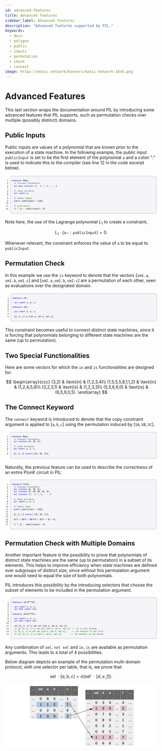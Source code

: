 ```yaml
---
id: advanced-features
title: Advanced features
sidebar_label: Advanced features
description: "Advanced features supported by PIL."
keywords:
  - docs
  - polygon
  - public
  - inputs
  - permutation
  - check
  - connect
image: https://matic.network/banners/matic-network-16x9.png
---
```


# **Advanced Features**

This last section wraps the documentation around PIL by introducing some advanced features that PIL supports, such as permutation checks over multiple (possibly distinct) domains.

## **Public Inputs**

Public inputs are values of a polynomial that are known prior to the execution of a state machine. In the following example, the public input $\texttt{publicInput}$ is set to be the first element of the polynomial $\texttt{a}$ and a colon "$:$" is used to indicate this to the compiler (see line 12 in the code excerpt below).

![Public Inputs PIL Example](figures/fig19-pil-eg-pub-inpts.png)

Note here, the use of the Lagrange polynomial $L_1$ to create a constraint,

$$
L_1 \cdot (\texttt{a} - :\texttt{publicInput}) = 0.
$$

Whenever relevant, the constraint enforces the value of $\texttt{a}$ to be equal to $\texttt{publicInput}$.

## **Permutation Check**

In this example we use the $\texttt{is}$ keyword to denote that the vectors $[\texttt{sm1.a},\texttt{sm1.b},\texttt{sm1.c}]$ and $[\texttt{sm2.a}, \texttt{sm2.b}, \texttt{sm2.c}]$ are a permutation of each other, seen as evaluations over the designated domain.

![Permutation Check PIL Example](figures/fig20-pil-eg-prm-chck.png)

This constraint becomes useful to connect distinct state machines, since it is forcing that polynomials belonging to different state machines are the same (up to permutation).

## **Two Special Functionalities**

Here are some vectors for which the $\texttt{in}$ and $\texttt{is}$ functionalities are designed for:

$$
\begin{array}{ccc}
(3,2) & \text{in} & (1,2,3,4)\\
(1,5,5,5,8,1,1,2) & \text{in} & (1,2,4,5,8)\\
(3,2,3,1) & \text{is} & (1,2,3,3)\\
(5,5,6,9,0) & \text{is} & (6,5,9,0,5).
\end{array}
$$

## **The Connect Keyword**

The $\texttt{connect}$ keyword is introduced to denote that the copy constraint argument is applied to $[\texttt{a},\texttt{b},\texttt{c}]$ using the permutation induced by $[\texttt{SA}, \texttt{SB}, \texttt{SC}]$.

![Connect Keywords PIL Example](figures/fig21-pil-eg-cnnct-kwrds.png)

Naturally, the previous feature can be used to describe the correctness of an entire PlonK circuit in PIL:

![Plonk Circuit in PIL](figures/fig22-pil-eg-plnk-crct.png)

## **Permutation Check with Multiple Domains**

Another important feature is the possibility to prove that polynomials of distinct state machines are the same (up to permutation) in a subset of its elements. This helps to improve efficiency when state machines are defined over subgroups of distinct size, since without this permutation argument one would need to equal the size of both polynomials.

PIL introduces this possibility by the introducing selectors that choose the subset of elements to be included in the permutation argument.

![Permutation Argument in PIL](figures/fig23-pil-eg-prm-argmnt.png)

Any combination of $\texttt{sel}$, $\texttt{not sel}$ and $\texttt{in}$, $\texttt{is}$ are available as permutation arguments. This leads to a total of $4$ possibilities.

Below diagram depicts an example of the permutation multi-domain protocol, with one selector per table, that is, we prove that:

$$
\text{sel } \cdot [a,b,c] = \sigma\left(\text{sel' } \cdot [d,e,f]\right).
$$

![Permutation Multi-Domain Protocol](figures/fig18-prm-mlt-dom-prtcl.png)
